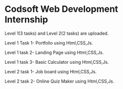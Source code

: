 # Codsoft Web Development Internship
Level 1(3 tasks) and Level 2(2 tasks) are uploaded.

Level 1 Task 1- Portfolio using Html,CSS,Js.

Level 1 task 2- Landing Page using Html,CSS,Js.

Level 1 task 3- Basic Calculator using Html,CSS,Js.

Level 2 task 1- Job board using Html,CSS,Js.

Level 2 task 2- Online Quiz Maker using Html,CSS,Js.
